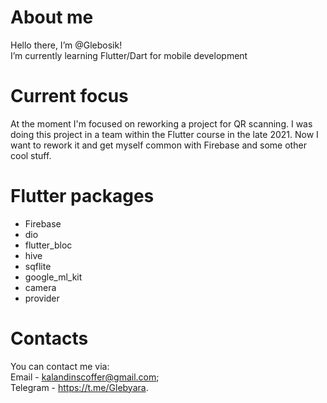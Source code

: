 # About me

Hello there, I’m @Glebosik!  
I’m currently learning Flutter/Dart for mobile development

# Current focus

At the moment I'm focused on reworking a project for QR scanning.
I was doing this project in a team within the Flutter course in the late 2021. 
Now I want to rework it and get myself common with Firebase and some other cool stuff.

# Flutter packages

- Firebase
- dio
- flutter_bloc
- hive
- sqflite
- google_ml_kit
- camera
- provider

# Contacts
You can contact me via:  
Email - kalandinscoffer@gmail.com;  
Telegram - https://t.me/Glebyara.  
